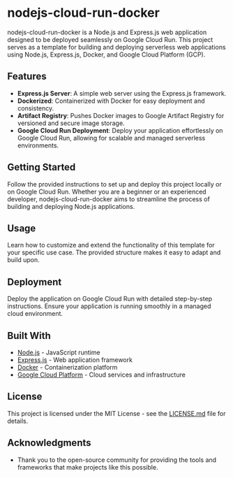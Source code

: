 # nodejs-cloud-run-docker

nodejs-cloud-run-docker is a Node.js and Express.js web application designed to be deployed seamlessly on Google Cloud Run. This project serves as a template for building and deploying serverless web applications using Node.js, Express.js, Docker, and Google Cloud Platform (GCP).

## Features

- **Express.js Server**: A simple web server using the Express.js framework.
- **Dockerized**: Containerized with Docker for easy deployment and consistency.
- **Artifact Registry**: Pushes Docker images to Google Artifact Registry for versioned and secure image storage.
- **Google Cloud Run Deployment**: Deploy your application effortlessly on Google Cloud Run, allowing for scalable and managed serverless environments.

## Getting Started

Follow the provided instructions to set up and deploy this project locally or on Google Cloud Run. Whether you are a beginner or an experienced developer, nodejs-cloud-run-docker aims to streamline the process of building and deploying Node.js applications.

## Usage

Learn how to customize and extend the functionality of this template for your specific use case. The provided structure makes it easy to adapt and build upon.

## Deployment

Deploy the application on Google Cloud Run with detailed step-by-step instructions. Ensure your application is running smoothly in a managed cloud environment.

## Built With

- [Node.js](https://nodejs.org/) - JavaScript runtime
- [Express.js](https://expressjs.com/) - Web application framework
- [Docker](https://www.docker.com/) - Containerization platform
- [Google Cloud Platform](https://cloud.google.com/) - Cloud services and infrastructure

## License

This project is licensed under the MIT License - see the [LICENSE.md](LICENSE.md) file for details.

## Acknowledgments

- Thank you to the open-source community for providing the tools and frameworks that make projects like this possible.
